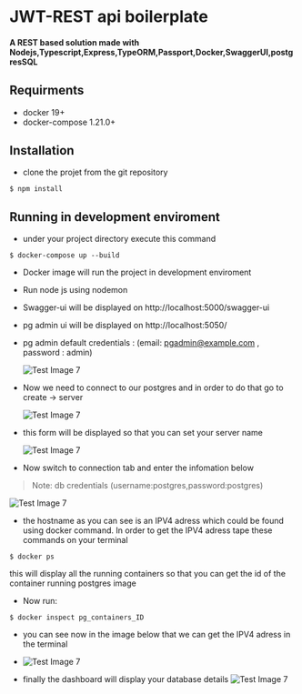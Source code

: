 # JWT-REST api boilerplate

#### A REST based solution made with Nodejs,Typescript,Express,TypeORM,Passport,Docker,SwaggerUI,postgresSQL

## Requirments

-   docker 19+
-   docker-compose 1.21.0+

## Installation

-   clone the projet from the git repository

```
$ npm install
```

## Running in development enviroment

-   under your project directory execute this command

```
$ docker-compose up --build
```

-   Docker image will run the project in development enviroment

-   Run node js using nodemon

-   Swagger-ui will be displayed on http://localhost:5000/swagger-ui

-   pg admin ui will be displayed on http://localhost:5050/

-   pg admin default credentials : (email: pgadmin@example.com , password : admin)

    ![Test Image 7](https://github.com/medaymenTN/ts-express-jwt-rest-api/blob/master/docs/1.png)

-   Now we need to connect to our postgres and in order to do that go to create -> server

    ![Test Image 7](https://github.com/medaymenTN/ts-express-jwt-rest-api/blob/master/docs/2.png)

-   this form will be displayed so that you can set your server name

    ![Test Image 7](https://github.com/medaymenTN/ts-express-jwt-rest-api/blob/master/docs/3..PNG)

-   Now switch to connection tab and enter the infomation below

> Note: db credentials (username:postgres,password:postgres)

![Test Image 7](https://github.com/medaymenTN/ts-express-jwt-rest-api/blob/master/docs/4.PNG)

-   the hostname as you can see is an IPV4 adress which could be found using docker command. In order to get the IPV4 adress tape these commands on your terminal

```
$ docker ps
```

this will display all the running containers so that you can get the id of the container running postgres image

-   Now run:

```
$ docker inspect pg_containers_ID
```

-   you can see now in the image below that we can get the IPV4 adress in the terminal

-   ![Test Image 7](https://github.com/medaymenTN/ts-express-jwt-rest-api/blob/master/docs/3.PNG)

-   finally the dashboard will display your database details
    ![Test Image 7](https://github.com/medaymenTN/ts-express-jwt-rest-api/blob/master/docs/5.PNG)
